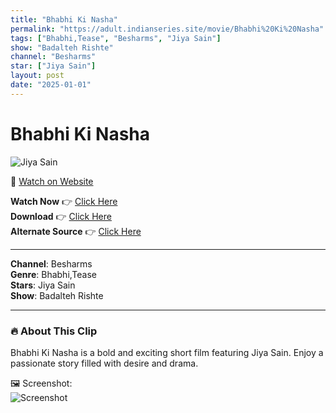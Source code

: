 ```yaml
---
title: "Bhabhi Ki Nasha"
permalink: "https://adult.indianseries.site/movie/Bhabhi%20Ki%20Nasha"
tags: ["Bhabhi,Tease", "Besharms", "Jiya Sain"]
show: "Badalteh Rishte"
channel: "Besharms"
star: ["Jiya Sain"]
layout: post
date: "2025-01-01"
---
```


# Bhabhi Ki Nasha

![Jiya Sain](https://shorts.desisins.com/wp-content/uploads/2024/02/Badalte-Rishtey-Jiya-Sain-DesiSins.com_.jpg)

🔗 [Watch on Website](https://adult.indianseries.site/movie/Bhabhi%20Ki%20Nasha)

**Watch Now** 👉 [Click Here](https://adult.indianseries.site/movie/Bhabhi%20Ki%20Nasha)  
**Download** 👉 [Click Here](https://adult.indianseries.site/movie/Bhabhi%20Ki%20Nasha)  
**Alternate Source** 👉 [Click Here](https://adult.indianseries.site/movie/Bhabhi%20Ki%20Nasha)

---

**Channel**: Besharms  
**Genre**: Bhabhi,Tease  
**Stars**: Jiya Sain  
**Show**: Badalteh Rishte

---

### 🔥 About This Clip

Bhabhi Ki Nasha is a bold and exciting short film featuring Jiya Sain. Enjoy a passionate story filled with desire and drama.
 
🖼️ Screenshot:  
![Screenshot](https://shorts.desisins.com/wp-content/uploads/2024/02/Badalte-Rishtey-Jiya-Sain-DesiSins.com_.jpg)
